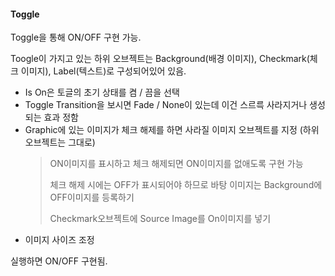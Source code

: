 #### Toggle

Toggle을 통해 ON/OFF 구현 가능.

Toogle이 가지고 있는 하위 오브젝트는 Background(배경 이미지), Checkmark(체크 이미지), Label(텍스트)로 구성되어있어 있음.

* Is On은 토글의 초기 상태를 켬 / 끔을 선택
* Toggle Transition을 보시면 Fade / None이 있는데 이건 스르륵 사라지거나 생성되는 효과 정함
* Graphic에 있는 이미지가 체크 해제를 하면 사라질 이미지 오브젝트를 지정 (하위 오브젝트는 그대로)
  > ON이미지를 표시하고 체크 해제되면 ON이미지를 없애도록 구현 가능
  > 
  > 체크 해제 시에는 OFF가 표시되어야 하므로 바탕 이미지는 Background에 OFF이미지를 등록하기
  >
  > Checkmark오브젝트에 Source Image를 On이미지를 넣기
* 이미지 사이즈 조정

실행하면 ON/OFF 구현됨.


